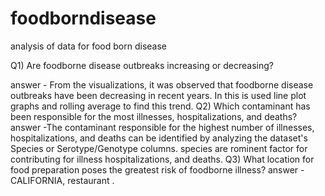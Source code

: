 # foodborndisease
analysis of data for food born disease

Q1) Are foodborne disease outbreaks increasing or decreasing?

answer -  From the visualizations, it was observed that foodborne disease outbreaks have been decreasing in recent years. In this is used line plot graphs and rolling average to find this trend.
Q2) Which contaminant has been responsible for the most illnesses,
hospitalizations, and deaths?
answer -The contaminant responsible for the highest number of illnesses, hospitalizations, and deaths can be identified by analyzing the dataset's Species or Serotype/Genotype columns.
species are rominent factor for contributing for illness hospitalizations, and deaths.
Q3) What location for food preparation poses the greatest risk of foodborne
illness?
answer - CALIFORNIA, restaurant .
